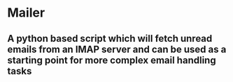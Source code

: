 # Mailer
<h2>A python based script which will fetch unread emails from an IMAP server and can be used as a starting point for more complex email handling tasks </h2>
